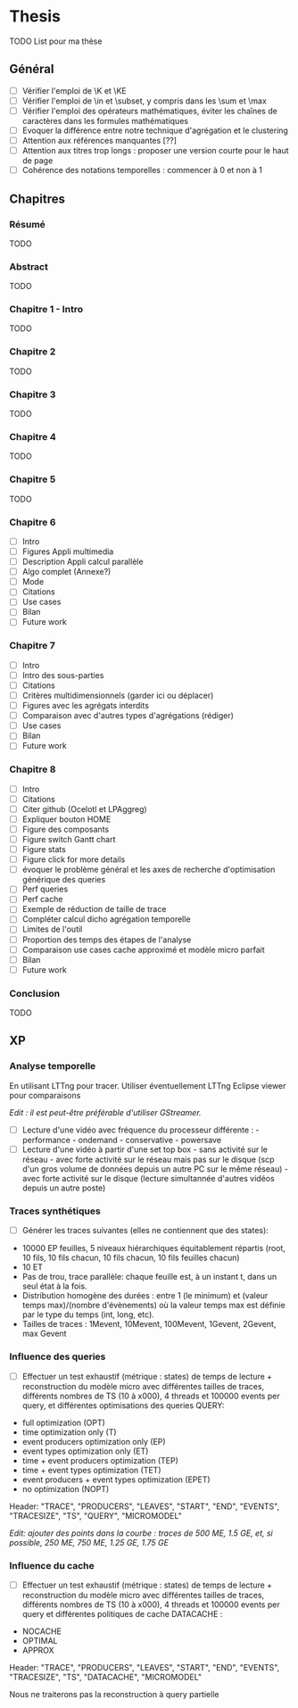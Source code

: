 # Thesis

TODO List pour ma thèse

## Général

- [ ] Vérifier l'emploi de \K et \KE
- [ ] Vérifier l'emploi de \in et \subset, y compris dans les \sum et \max
- [ ] Vérifier l'emploi des opérateurs mathématiques, éviter les chaînes de caractères dans les formules mathématiques
- [ ] Evoquer la différence entre notre technique d'agrégation et le clustering
- [ ] Attention aux références manquantes [??]
- [ ] Attention aux titres trop longs : proposer une version courte pour le haut de page
- [ ] Cohérence des notations temporelles : commencer à 0 et non à 1

## Chapitres

### Résumé
TODO

### Abstract
TODO

### Chapitre 1 - Intro
TODO

### Chapitre 2
TODO

### Chapitre 3
TODO

### Chapitre 4
TODO

### Chapitre 5
TODO

### Chapitre 6

- [ ] Intro
- [ ] Figures Appli multimedia
- [ ] Description Appli calcul parallèle
- [ ] Algo complet (Annexe?)
- [ ] Mode
- [ ] Citations
- [ ] Use cases
- [ ] Bilan
- [ ] Future work

### Chapitre 7

- [ ] Intro
- [ ] Intro des sous-parties
- [ ] Citations
- [ ] Critères multidimensionnels (garder ici ou déplacer)
- [ ] Figures avec les agrégats interdits
- [ ] Comparaison avec d'autres types d'agrégations (rédiger)
- [ ] Use cases
- [ ] Bilan
- [ ] Future work 

### Chapitre 8

- [ ] Intro
- [ ] Citations
- [ ] Citer github (Ocelotl et LPAggreg)
- [ ] Expliquer bouton HOME
- [ ] Figure des composants
- [ ] Figure switch Gantt chart
- [ ] Figure stats
- [ ] Figure click for more details
- [ ] évoquer le problème général et les axes de recherche d'optimisation générique des queries
- [ ] Perf queries
- [ ] Perf cache
- [ ] Exemple de réduction de taille de trace
- [ ] Compléter calcul dicho agrégation temporelle
- [ ] Limites de l'outil
- [ ] Proportion des temps des étapes de l'analyse
- [ ] Comparaison use cases cache approximé et modèle micro parfait
- [ ] Bilan
- [ ] Future work

### Conclusion

TODO

## XP

### Analyse temporelle

En utilisant LTTng pour tracer. Utiliser éventuellement LTTng Eclipse viewer pour comparaisons

_Edit : il est peut-être préférable d'utiliser GStreamer._

- [ ] Lecture d'une vidéo avec fréquence du processeur différente :
      - performance
      - ondemand
      - conservative
      - powersave
- [ ] Lecture d'une vidéo à partir d'une set top box
      - sans activité sur le réseau
      - avec forte activité sur le réseau mais pas sur le disque (scp d'un gros volume de données depuis un autre PC sur le même réseau)
      - avec forte activité sur le disque (lecture simultannée d'autres vidéos depuis un autre poste)

### Traces synthétiques

- [ ] Générer les traces suivantes (elles ne contiennent que des states):
- 10000 EP feuilles, 5 niveaux hiérarchiques équitablement répartis (root, 10 fils, 10 fils chacun, 10 fils chacun, 10 fils feuilles chacun)
- 10 ET
- Pas de trou, trace parallèle: chaque feuille est, à un instant t, dans un seul état à la fois.
- Distribution homogène des durées : entre 1 (le minimum) et (valeur temps max)/(nombre d'évènements)
où la valeur temps max est définie par le type du temps (int, long, etc).
- Tailles de traces : 1Mevent, 10Mevent, 100Mevent, 1Gevent, 2Gevent, max Gevent

### Influence des queries

- [ ] Effectuer un test exhaustif (métrique : states) de temps de lecture + reconstruction du modèle micro avec différentes tailles de traces, différents nombres de TS (10 à x000), 4 threads et 100000 events per query, et différentes optimisations des queries QUERY: 
- full optimization (OPT)
- time optimization only (T)
- event producers optimization only (EP)
- event types optimization only (ET)
- time + event producers optimization (TEP)
- time + event types optimization (TET)
- event producers + event types optimization (EPET)
- no optimization (NOPT)
 
Header:
"TRACE", "PRODUCERS", "LEAVES", "START", "END", "EVENTS", "TRACESIZE", "TS", "QUERY", "MICROMODEL"

_Edit: ajouter des points dans la courbe : traces de 500 ME, 1.5 GE, et, si possible, 250 ME, 750 ME, 1.25 GE, 1.75 GE_

### Influence du cache

- [ ] Effectuer un test exhaustif  (métrique : states) de temps de lecture + reconstruction du modèle micro avec différentes tailles de traces, différents nombres de TS (10 à x000), 4 threads et 100000 events per query et différentes politiques de cache DATACACHE :
- NOCACHE
- OPTIMAL
- APPROX
 
Header:
"TRACE", "PRODUCERS", "LEAVES", "START", "END", "EVENTS", "TRACESIZE", "TS", "DATACACHE", "MICROMODEL"

Nous ne traiterons pas la reconstruction à query partielle
